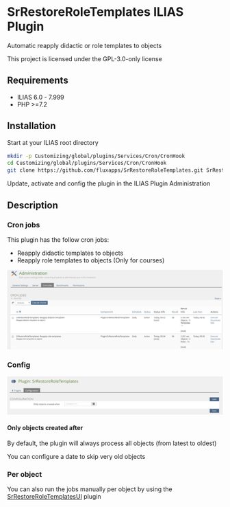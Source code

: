 # SrRestoreRoleTemplates ILIAS Plugin

Automatic reapply didactic or role templates to objects

This project is licensed under the GPL-3.0-only license

## Requirements

* ILIAS 6.0 - 7.999
* PHP >=7.2

## Installation

Start at your ILIAS root directory

```bash
mkdir -p Customizing/global/plugins/Services/Cron/CronHook
cd Customizing/global/plugins/Services/Cron/CronHook
git clone https://github.com/fluxapps/SrRestoreRoleTemplates.git SrRestoreRoleTemplates
```

Update, activate and config the plugin in the ILIAS Plugin Administration

## Description

### Cron jobs

This plugin has the follow cron jobs:

- Reapply didactic templates to objects
- Reapply role templates to objects (Only for courses)

![Cron jobs](./doc/images/cron_jobs.png)

### Config

![Config](./doc/images/config.png)

#### Only objects created after

By default, the plugin will always process all objects (from latest to oldest)

You can configure a date to skip very old objects

### Per object

You can also run the jobs manually per object by using the [SrRestoreRoleTemplatesUI](https://github.com/fluxapps/SrRestoreRoleTemplatesUI) plugin
